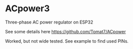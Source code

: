 # ACpower3
 Three-phase AC power regulator on ESP32

See some details here https://github.com/Tomat7/ACpower

Worked, but not wide tested.
See example to find used PINs.
